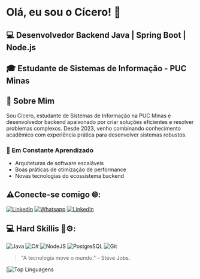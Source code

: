 # Olá, eu sou o Cícero! 👋

## 💻 Desenvolvedor Backend Java | Spring Boot | Node.js  
## 🎓 Estudante de Sistemas de Informação - PUC Minas  

## 🚀 Sobre Mim  

Sou Cícero, estudante de Sistemas de Informação na PUC Minas e desenvolvedor backend apaixonado por criar soluções eficientes e resolver problemas complexos. Desde 2023, venho combinando conhecimento acadêmico com experiência prática para desenvolver sistemas robustos.

### 🌱 Em Constante Aprendizado  

- Arquiteturas de software escaláveis  
- Boas práticas de otimização de performance  
- Novas tecnologias do ecossistema backend  

## ⚠️Conecte-se comigo 🌐:
[![Linkedin](https://img.shields.io/badge/LinkedIn-0077B5?style=for-the-badge&logo=linkedin&logoColor=white)](https://www.linkedin.com/in/cicero-guilherme-a9473a260/)
[![Whatsapp](https://img.shields.io/badge/WhatsApp-25D366?style=for-the-badge&logo=whatsapp&logoColor=white)](https://wa.me/5531997389662)
[![LinkedIn](https://img.shields.io/badge/GitHub-100000?style=for-the-badge&logo=github&logoColor=white)](https://github.com/CiceroGGS)

## 💻 Hard Skillis 🚀⚙️:
![Java](https://img.shields.io/badge/Java-ED8B00?style=for-the-badge&logo=openjdk&logoColor=white)
![C#](https://img.shields.io/badge/C%23-239120?style=for-the-badge&logo=c-sharp&logoColor=white)
![NodeJS](https://img.shields.io/badge/Node%20js-339933?style=for-the-badge&logo=nodedotjs&logoColor=white)
![PostgreSQL](https://img.shields.io/badge/PostgreSQL-316192?style=for-the-badge&logo=postgresql&logoColor=white)
![Git](https://img.shields.io/badge/GIT-E44C30?style=for-the-badge&logo=git&logoColor=white)


 > "A tecnologia move o mundo." - Steve Jobs.

[![Top Linguagens](https://github-readme-stats.vercel.app/api/top-langs/?username=CiceroGGS&theme=tokyonight&custom_title=Top%20%Linguagens)
